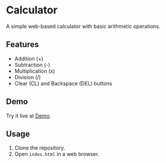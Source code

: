# Calculator
A simple web-based calculator with basic arithmetic operations.
## Features
- Addition (+)
- Subtraction (-)
- Multiplication (x)
- Division (/)
- Clear (CL) and Backspace (DEL) buttons
## Demo
Try it live at [Demo](https://your-demo-link.com).

## Usage
1. Clone the repository.
2. Open `indes.html` in a web browser.


